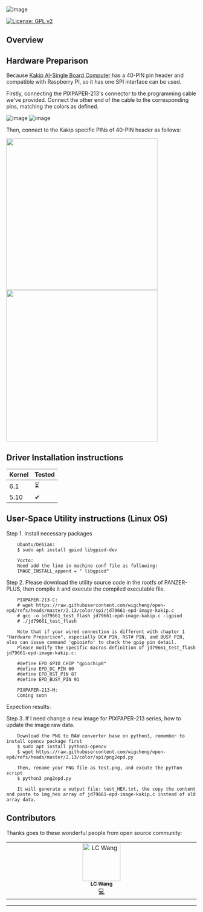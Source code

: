 ![image](https://github.com/user-attachments/assets/c2cb952e-7385-4665-9877-0b3269abaa0c)


[![License: GPL v2](https://img.shields.io/badge/License-GPL%20v2-blue.svg)](https://www.gnu.org/licenses/old-licenses/gpl-2.0.en.html)

## Overview

## Hardware Preparison

Because [Kakip AI-Single Board Computer](https://www.kakip.ai/) has a 40-PIN pin header and compatible with Raspberry PI, so it has one SPI interface can be used.

Firstly, connecting the PIXPAPER-213's connector to the programming cable we've provided. Connect the other end of the cable to the corresponding pins, matching the colors as defined.

![image](https://github.com/user-attachments/assets/af657fcd-c5c5-4a54-b7a7-40c95f902b9c)
![image](https://github.com/user-attachments/assets/6ae059a1-9711-4d93-b800-46bffb24d128)

Then, connect to the Kakip specific PINs of 40-PIN header as follows:

<img src="https://github.com/user-attachments/assets/6362c17b-1d5d-4137-93dd-5e0041440099" width="400"> <br>
<img src="https://github.com/user-attachments/assets/98380f8c-72f4-44fb-a657-1628215f39a5" width="400">




## Driver Installation instructions

|Kernel|Tested|
|---|---|
| 6.1 | &#x23F3;|
| 5.10 |&#10004;|

    

## User-Space Utility instructions (Linux OS)

Step 1. Install necessary packages

        Ubuntu/Debian:
        $ sudo apt install gpiod libgpiod-dev

        Yocto:
        Need add the line in machine conf file as following:
        IMAGE_INSTALL_append = " libgpiod"



Step 2. Please download the utility source code in the rootfs of PANZER-PLUS, then compile it and execute the compiled executable file.

        PIXPAPER-213-C:
        # wget https://raw.githubusercontent.com/wigcheng/open-epd/refs/heads/master/2.13/color/spi/jd79661-epd-image-kakip.c
        # gcc -o jd79661_test_flash jd79661-epd-image-kakip.c -lgpiod
        # ./jd79661_test_flash 

        Note that if your wired connection is different with chapter 1 "Hardware Preparison", especially DC# PIN, RST# PIN, and BUSY PIN, also can issue command 'gpioinfo' to check the gpip pin detail. 
        Please modify the specific macros definition of jd79661_test_flash jd79661-epd-image-kakip.c:

        #define EPD_GPIO_CHIP "gpiochip0"
        #define EPD_DC_PIN 60
        #define EPD_RST_PIN 87
        #define EPD_BUSY_PIN 91

        PIXPAPER-213-M:
        Coming soon


Expection results: <br>


        
Step 3. If I need change a new image for PIXPAPER-213 series, how to update the image raw data.

        Download the PNG to RAW converter base on python3, remember to install opencv package first
        $ sudo apt install python3-opencv
        $ wget https://raw.githubusercontent.com/wigcheng/open-epd/refs/heads/master/2.13/color/spi/png2epd.py

        Then, rename your PNG file as test.png, and excute the python script
        $ python3 png2epd.py

        It will generate a output file: test_HEX.txt, the copy the content and paste to img_hex array of jd79661-epd-image-kakip.c instead of old array data.

## Contributors

Thanks goes to these wonderful people from open source community:

<!-- ALL-CONTRIBUTORS-LIST:START - Do not remove or modify this section -->
<!-- prettier-ignore-start -->
<!-- markdownlint-disable -->
<table>
  <tbody>
    <tr>
      <td align="center" valign="top" width="14.28%"><a href="https://github.com/lc-wang"><img src="https://avatars.githubusercontent.com/u/125327848?v=4" width="100px;" alt="LC Wang"/><br /><sub><b>LC Wang</b></sub></a><br /><a href="https://github.com/wigcheng/open-epd/commits?author=lc-wang" title="Code">💻</a></td>
    </tr>
  </tbody>
</table>

<!-- markdownlint-restore -->
<!-- prettier-ignore-end -->

<!-- ALL-CONTRIBUTORS-LIST:END -->

---
